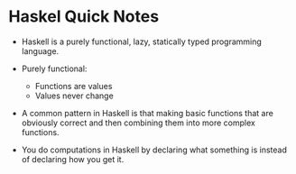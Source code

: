 # Haskel Quick Notes

- Haskell is a purely functional, lazy, statically typed programming language.

- Purely functional:
  - Functions are values
  - Values never change

- A common pattern in Haskell is that making basic functions that are obviously
  correct and then combining them into more complex functions.

- You do computations in Haskell by declaring what something is instead of
  declaring how you get it.



